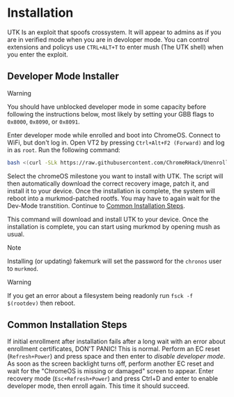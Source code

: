 
# Installation

UTK Is an exploit that spoofs crossystem. It will appear to admins as if you are in verified mode when you are in devoloper mode. You can control extensions and policys use `CTRL+ALT+T` to enter mush (The UTK shell) when you enter the exploit.

## Developer Mode Installer

> [!WARNING]
> You should have unblocked developer mode in some capacity before following the instructions below, most likely by setting your GBB flags to `0x8000`, `0x8090`, or `0x8091`.

Enter developer mode while enrolled and boot into ChromeOS. Connect to WiFi, but don't log in. Open VT2 by pressing `Ctrl+Alt+F2 (Forward)` and log in as `root`. Run the following command:

```sh
bash <(curl -SLk https://raw.githubusercontent.com/ChromeRHack/Unenrollment-Toolkit/main/murkmod-devmode.sh)
```

Select the chromeOS milestone you want to install with UTK. The script will then automatically download the correct recovery image, patch it, and install it to your device. Once the installation is complete, the system will reboot into a murkmod-patched rootfs. You may have to again wait for the Dev-Mode transtition. Continue to [Common Installation Steps](#common-installation-steps).

This command will download and install UTK to your device. Once the installation is complete, you can start using murkmod by opening mush as usual.

> [!NOTE]
> Installing (or updating) fakemurk will set the password for the `chronos` user to `murkmod`.

> [!WARNING]
> If you get an error about a filesystem being readonly run `fsck -f $(rootdev)` then reboot.

## Common Installation Steps

If initial enrollment after installation fails after a long wait with an error about enrollment certificates, DON'T PANIC! This is normal. Perform an EC reset (`Refresh+Power`) and press space and then enter to *disable developer mode*. As soon as the screen backlight turns off, perform another EC reset and wait for the "ChromeOS is missing or damaged" screen to appear. Enter recovery mode (`Esc+Refresh+Power`) and press Ctrl+D and enter to enable developer mode, then enroll again. This time it should succeed.


